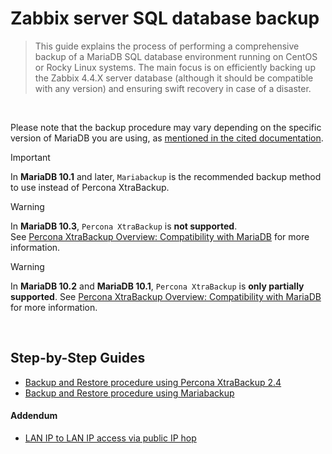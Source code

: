 # Zabbix server SQL database backup

> This guide explains the process of performing a comprehensive backup of a MariaDB SQL database environment running on CentOS or Rocky Linux systems. The main focus is on efficiently backing up the Zabbix 4.4.X server database (although it should be compatible with any version) and ensuring swift recovery in case of a disaster.
</br>

Please note that the backup procedure may vary depending on the specific version of MariaDB you are using, as [mentioned in the cited documentation](https://mariadb.com/kb/en/percona-xtrabackup-overview/).

> [!IMPORTANT]
> In **MariaDB 10.1** and later, `Mariabackup` is the recommended backup method to use instead of Percona XtraBackup.

> [!WARNING]
> In **MariaDB 10.3**, `Percona XtraBackup` is **not supported**.</br>
> See [Percona XtraBackup Overview: Compatibility with MariaDB](https://mariadb.com/kb/en/percona-xtrabackup-overview/#compatibility-with-mariadb) for more information.

> [!WARNING]
> In **MariaDB 10.2** and **MariaDB 10.1**, `Percona XtraBackup` is **only partially supported**. See [Percona XtraBackup Overview: Compatibility with MariaDB](https://mariadb.com/kb/en/percona-xtrabackup-overview/#compatibility-with-mariadb) for more information.
</br>

## Step-by-Step Guides
- [Backup and Restore procedure using Percona XtraBackup 2.4](https://raw.githubusercontent.com/tkne/zbxitsc/master/SQL%20Backup/xtrabackup/)
- [Backup and Restore procedure using Mariabackup](https://raw.githubusercontent.com/tkne/zbxitsc/master/SQL%20Backup/mariabackup/)

#### Addendum
- [LAN IP to LAN IP access via public IP hop](https://raw.githubusercontent.com/tkne/zbxitsc/master/SQL%20Backup/addendum/)